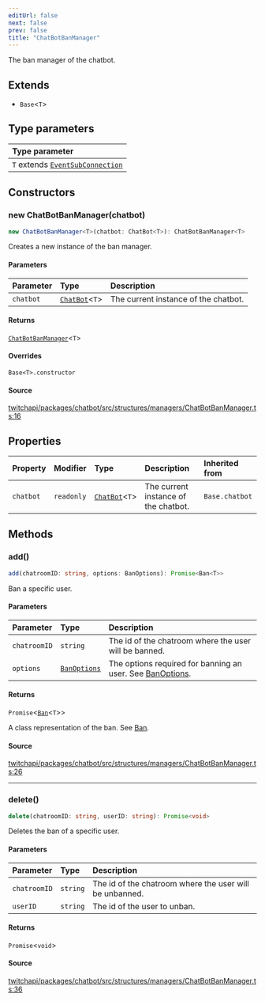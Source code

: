 ```yaml
---
editUrl: false
next: false
prev: false
title: "ChatBotBanManager"
---
```


The ban manager of the chatbot.

## Extends

- `Base`\<`T`\>

## Type parameters

| Type parameter |
| :------ |
| `T` extends [`EventSubConnection`](/api/chatbot/enumerations/eventsubconnection/) |

## Constructors

### new ChatBotBanManager(chatbot)

```ts
new ChatBotBanManager<T>(chatbot: ChatBot<T>): ChatBotBanManager<T>
```

Creates a new instance of the ban manager.

#### Parameters

| Parameter | Type | Description |
| :------ | :------ | :------ |
| `chatbot` | [`ChatBot`](/api/chatbot/classes/chatbot/)\<`T`\> | The current instance of the chatbot. |

#### Returns

[`ChatBotBanManager`](/api/chatbot/classes/chatbotbanmanager/)\<`T`\>

#### Overrides

`Base<T>.constructor`

#### Source

[twitchapi/packages/chatbot/src/structures/managers/ChatBotBanManager.ts:16](https://github.com/pablornc/twitchapi//blob/3baa008ac8be1133cbb9253985d5d4cd48b4e780/packages/chatbot/src/structures/managers/ChatBotBanManager.ts#L16)

## Properties

| Property | Modifier | Type | Description | Inherited from |
| :------ | :------ | :------ | :------ | :------ |
| `chatbot` | `readonly` | [`ChatBot`](/api/chatbot/classes/chatbot/)\<`T`\> | The current instance of the chatbot. | `Base.chatbot` |

## Methods

### add()

```ts
add(chatroomID: string, options: BanOptions): Promise<Ban<T>>
```

Ban a specific user.

#### Parameters

| Parameter | Type | Description |
| :------ | :------ | :------ |
| `chatroomID` | `string` | The id of the chatroom where the user will be banned. |
| `options` | [`BanOptions`](/api/chatbot/interfaces/banoptions/) | The options required for banning an user. See [BanOptions](../../api/chatbot/interfaces/banoptions). |

#### Returns

`Promise`\<[`Ban`](/api/chatbot/classes/ban/)\<`T`\>\>

A class representation of the ban. See [Ban](/api/chatbot/api/chatbot/classes/ban/).

#### Source

[twitchapi/packages/chatbot/src/structures/managers/ChatBotBanManager.ts:26](https://github.com/pablornc/twitchapi//blob/3baa008ac8be1133cbb9253985d5d4cd48b4e780/packages/chatbot/src/structures/managers/ChatBotBanManager.ts#L26)

***

### delete()

```ts
delete(chatroomID: string, userID: string): Promise<void>
```

Deletes the ban of a specific user.

#### Parameters

| Parameter | Type | Description |
| :------ | :------ | :------ |
| `chatroomID` | `string` | The id of the chatroom where the user will be unbanned. |
| `userID` | `string` | The id of the user to unban. |

#### Returns

`Promise`\<`void`\>

#### Source

[twitchapi/packages/chatbot/src/structures/managers/ChatBotBanManager.ts:36](https://github.com/pablornc/twitchapi//blob/3baa008ac8be1133cbb9253985d5d4cd48b4e780/packages/chatbot/src/structures/managers/ChatBotBanManager.ts#L36)
